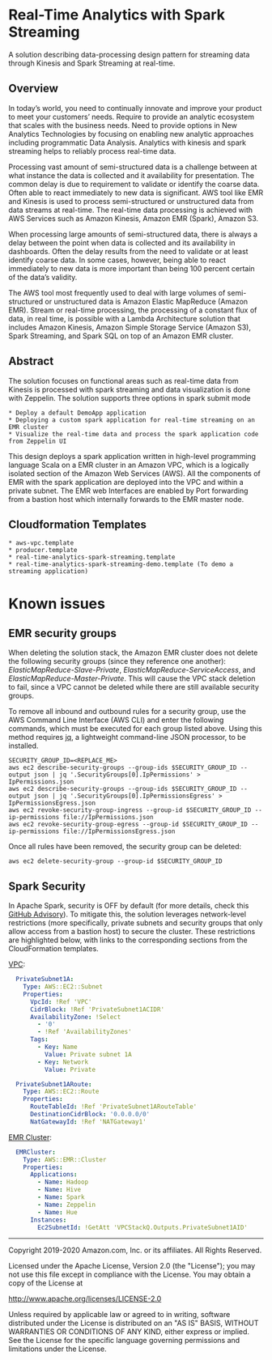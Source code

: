 # Real-Time Analytics with Spark Streaming

A solution describing data-processing design pattern for streaming data through Kinesis and Spark Streaming at real-time.

## Overview

In today’s world, you need to continually innovate and improve your product to meet your customers’ needs. Require to provide an analytic ecosystem that scales with the business needs. Need to provide options in New Analytics Technologies by focusing on enabling new analytic approaches including programmatic Data Analysis. Analytics with kinesis and spark streaming helps to reliably process real-time data.

Processing vast amount of semi-structured data is a challenge between at what instance the data is collected and it availability for presentation. The common delay is due to requirement to validate or identify the coarse data. Often able to react immediately to new data is significant. AWS tool like EMR and Kinesis is used to process semi-structured or unstructured data from data streams at real-time. The real-time data processing is achieved with AWS Services such as Amazon Kinesis, Amazon EMR (Spark), Amazon S3.

When processing large amounts of semi-structured data, there is always a delay between the point when data is collected and its availability in dashboards. Often the delay results from the need to validate or at least identify coarse data. In some cases, however, being able to react immediately to new data is more important than being 100 percent certain of the data’s validity.

The AWS tool most frequently used to deal with large volumes of semi-structured or unstructured data is Amazon Elastic MapReduce (Amazon EMR). Stream or real-time processing, the processing of a constant flux of data, in real time, is possible with a Lambda Architecture solution that includes Amazon Kinesis, Amazon Simple Storage Service (Amazon S3), Spark Streaming, and Spark SQL on top of an Amazon EMR cluster.

## Abstract

The solution focuses on functional areas such as real-time data from Kinesis is processed with spark streaming and data visualization is done with Zeppelin.
The solution supports three options in spark submit mode

    * Deploy a default DemoApp application
    * Deploying a custom spark application for real-time streaming on an EMR cluster
    * Visualize the real-time data and process the spark application code from Zeppelin UI

This design deploys a spark application written in high-level programming language Scala on a EMR cluster in an Amazon VPC, which is a logically isolated section of the Amazon Web Services (AWS). All the components of EMR with the spark application are deployed into the VPC and within a private subnet. The EMR web Interfaces are enabled by Port forwarding from a bastion host which internally forwards to the EMR master node.

## Cloudformation Templates

    * aws-vpc.template
    * producer.template
    * real-time-analytics-spark-streaming.template
    * real-time-analytics-spark-streaming-demo.template (To demo a streaming application)

# Known issues

## EMR security groups
When deleting the solution stack, the Amazon EMR cluster does not delete the following security groups (since they reference one another): _ElasticMapReduce-Slave-Private_, _ElasticMapReduce-ServiceAccess_, and _ElasticMapReduce-Master-Private_. This will cause the VPC stack deletion to fail, since a VPC cannot be deleted while there are still available security groups.

To remove all inbound and outbound rules for a security group, use the AWS Command Line Interface (AWS CLI) and enter the following commands, which must be executed for each group listed above. Using this method requires [jq](https://stedolan.github.io/jq/), a lightweight command-line JSON processor, to be installed.

```console
SECURITY_GROUP_ID=<REPLACE_ME>
aws ec2 describe-security-groups --group-ids $SECURITY_GROUP_ID --output json | jq '.SecurityGroups[0].IpPermissions' > IpPermissions.json
aws ec2 describe-security-groups --group-ids $SECURITY_GROUP_ID --output json | jq '.SecurityGroups[0].IpPermissionsEgress' > IpPermissionsEgress.json
aws ec2 revoke-security-group-ingress --group-id $SECURITY_GROUP_ID --ip-permissions file://IpPermissions.json
aws ec2 revoke-security-group-egress --group-id $SECURITY_GROUP_ID --ip-permissions file://IpPermissionsEgress.json
```

Once all rules have been removed, the security group can be deleted:

```console
aws ec2 delete-security-group --group-id $SECURITY_GROUP_ID
```

## Spark Security
In Apache Spark, security is OFF by default (for more details, check this [GitHub Advisory](https://github.com/advisories/GHSA-phg2-9c5g-m4q7)). To mitigate this, the solution leverages network-level restrictions (more specifically, private subnets and security groups that only allow access from a bastion host) to secure the cluster. These restrictions are highlighted below, with links to the corresponding sections from the CloudFormation templates.

[VPC](deployment/aws-vpc.template#L253-L265):
```yaml
  PrivateSubnet1A:
    Type: AWS::EC2::Subnet
    Properties:
      VpcId: !Ref 'VPC'
      CidrBlock: !Ref 'PrivateSubnet1ACIDR'
      AvailabilityZone: !Select
        - '0'
        - !Ref 'AvailabilityZones'
      Tags:
        - Key: Name
          Value: Private subnet 1A
        - Key: Network
          Value: Private

  PrivateSubnet1ARoute:
    Type: AWS::EC2::Route
    Properties:
      RouteTableId: !Ref 'PrivateSubnet1ARouteTable'
      DestinationCidrBlock: '0.0.0.0/0'
      NatGatewayId: !Ref 'NATGateway1'
```

[EMR Cluster](deployment/real-time-analytics-spark-streaming.template#L1100):
```yaml
  EMRCluster:
    Type: AWS::EMR::Cluster
    Properties:
      Applications:
        - Name: Hadoop
        - Name: Hive
        - Name: Spark
        - Name: Zeppelin
        - Name: Hue
      Instances:
        Ec2SubnetId: !GetAtt 'VPCStackQ.Outputs.PrivateSubnet1AID'
```

***

Copyright 2019-2020 Amazon.com, Inc. or its affiliates. All Rights Reserved.

Licensed under the Apache License, Version 2.0 (the "License"); you may not use this file except in compliance with the License. You may obtain a copy of the License at

http://www.apache.org/licenses/LICENSE-2.0

Unless required by applicable law or agreed to in writing, software distributed under the License is distributed on an "AS IS" BASIS, WITHOUT WARRANTIES OR CONDITIONS OF ANY KIND, either express or implied. See the License for the specific language governing permissions and limitations under the License.
